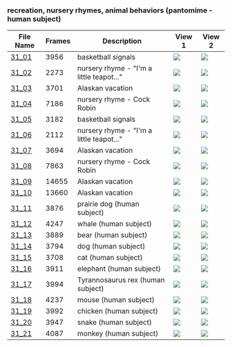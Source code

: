### recreation, nursery rhymes, animal behaviors (pantomime - human subject)
|File Name|Frames|Description|View 1|View 2|
|-|-|-|-|-|
|[31_01](https://github.com/Shriinivas/cmubvh/raw/main/Sequence-030-034/31/Data/31_01.zip)|3956|basketball signals|<img src="https://github.com/Shriinivas/cmubvhgifs/blob/main/Sequence-030-034/31/31_01_0.gif"/>|<img src="https://github.com/Shriinivas/cmubvhgifs/blob/main/Sequence-030-034/31/31_01_1.gif"/>|
|[31_02](https://github.com/Shriinivas/cmubvh/raw/main/Sequence-030-034/31/Data/31_02.zip)|2273|nursery rhyme - "I'm a little teapot..."|<img src="https://github.com/Shriinivas/cmubvhgifs/blob/main/Sequence-030-034/31/31_02_0.gif"/>|<img src="https://github.com/Shriinivas/cmubvhgifs/blob/main/Sequence-030-034/31/31_02_1.gif"/>|
|[31_03](https://github.com/Shriinivas/cmubvh/raw/main/Sequence-030-034/31/Data/31_03.zip)|3701|Alaskan vacation|<img src="https://github.com/Shriinivas/cmubvhgifs/blob/main/Sequence-030-034/31/31_03_0.gif"/>|<img src="https://github.com/Shriinivas/cmubvhgifs/blob/main/Sequence-030-034/31/31_03_1.gif"/>|
|[31_04](https://github.com/Shriinivas/cmubvh/raw/main/Sequence-030-034/31/Data/31_04.zip)|7186|nursery rhyme - Cock Robin|<img src="https://github.com/Shriinivas/cmubvhgifs/blob/main/Sequence-030-034/31/31_04_0.gif"/>|<img src="https://github.com/Shriinivas/cmubvhgifs/blob/main/Sequence-030-034/31/31_04_1.gif"/>|
|[31_05](https://github.com/Shriinivas/cmubvh/raw/main/Sequence-030-034/31/Data/31_05.zip)|3182|basketball signals|<img src="https://github.com/Shriinivas/cmubvhgifs/blob/main/Sequence-030-034/31/31_05_0.gif"/>|<img src="https://github.com/Shriinivas/cmubvhgifs/blob/main/Sequence-030-034/31/31_05_1.gif"/>|
|[31_06](https://github.com/Shriinivas/cmubvh/raw/main/Sequence-030-034/31/Data/31_06.zip)|2112|nursery rhyme - "I'm a little teapot..."|<img src="https://github.com/Shriinivas/cmubvhgifs/blob/main/Sequence-030-034/31/31_06_0.gif"/>|<img src="https://github.com/Shriinivas/cmubvhgifs/blob/main/Sequence-030-034/31/31_06_1.gif"/>|
|[31_07](https://github.com/Shriinivas/cmubvh/raw/main/Sequence-030-034/31/Data/31_07.zip)|3694|Alaskan vacation|<img src="https://github.com/Shriinivas/cmubvhgifs/blob/main/Sequence-030-034/31/31_07_0.gif"/>|<img src="https://github.com/Shriinivas/cmubvhgifs/blob/main/Sequence-030-034/31/31_07_1.gif"/>|
|[31_08](https://github.com/Shriinivas/cmubvh/raw/main/Sequence-030-034/31/Data/31_08.zip)|7863|nursery rhyme - Cock Robin|<img src="https://github.com/Shriinivas/cmubvhgifs/blob/main/Sequence-030-034/31/31_08_0.gif"/>|<img src="https://github.com/Shriinivas/cmubvhgifs/blob/main/Sequence-030-034/31/31_08_1.gif"/>|
|[31_09](https://github.com/Shriinivas/cmubvh/raw/main/Sequence-030-034/31/Data/31_09.zip)|14655|Alaskan vacation|<img src="https://github.com/Shriinivas/cmubvhgifs/blob/main/Sequence-030-034/31/31_09_0.gif"/>|<img src="https://github.com/Shriinivas/cmubvhgifs/blob/main/Sequence-030-034/31/31_09_1.gif"/>|
|[31_10](https://github.com/Shriinivas/cmubvh/raw/main/Sequence-030-034/31/Data/31_10.zip)|13660|Alaskan vacation|<img src="https://github.com/Shriinivas/cmubvhgifs/blob/main/Sequence-030-034/31/31_10_0.gif"/>|<img src="https://github.com/Shriinivas/cmubvhgifs/blob/main/Sequence-030-034/31/31_10_1.gif"/>|
|[31_11](https://github.com/Shriinivas/cmubvh/raw/main/Sequence-030-034/31/Data/31_11.zip)|3876|prairie dog (human subject)|<img src="https://github.com/Shriinivas/cmubvhgifs/blob/main/Sequence-030-034/31/31_11_0.gif"/>|<img src="https://github.com/Shriinivas/cmubvhgifs/blob/main/Sequence-030-034/31/31_11_1.gif"/>|
|[31_12](https://github.com/Shriinivas/cmubvh/raw/main/Sequence-030-034/31/Data/31_12.zip)|4247|whale (human subject)|<img src="https://github.com/Shriinivas/cmubvhgifs/blob/main/Sequence-030-034/31/31_12_0.gif"/>|<img src="https://github.com/Shriinivas/cmubvhgifs/blob/main/Sequence-030-034/31/31_12_1.gif"/>|
|[31_13](https://github.com/Shriinivas/cmubvh/raw/main/Sequence-030-034/31/Data/31_13.zip)|3889|bear (human subject)|<img src="https://github.com/Shriinivas/cmubvhgifs/blob/main/Sequence-030-034/31/31_13_0.gif"/>|<img src="https://github.com/Shriinivas/cmubvhgifs/blob/main/Sequence-030-034/31/31_13_1.gif"/>|
|[31_14](https://github.com/Shriinivas/cmubvh/raw/main/Sequence-030-034/31/Data/31_14.zip)|3794|dog (human subject)|<img src="https://github.com/Shriinivas/cmubvhgifs/blob/main/Sequence-030-034/31/31_14_0.gif"/>|<img src="https://github.com/Shriinivas/cmubvhgifs/blob/main/Sequence-030-034/31/31_14_1.gif"/>|
|[31_15](https://github.com/Shriinivas/cmubvh/raw/main/Sequence-030-034/31/Data/31_15.zip)|3708|cat (human subject)|<img src="https://github.com/Shriinivas/cmubvhgifs/blob/main/Sequence-030-034/31/31_15_0.gif"/>|<img src="https://github.com/Shriinivas/cmubvhgifs/blob/main/Sequence-030-034/31/31_15_1.gif"/>|
|[31_16](https://github.com/Shriinivas/cmubvh/raw/main/Sequence-030-034/31/Data/31_16.zip)|3911|elephant (human subject)|<img src="https://github.com/Shriinivas/cmubvhgifs/blob/main/Sequence-030-034/31/31_16_0.gif"/>|<img src="https://github.com/Shriinivas/cmubvhgifs/blob/main/Sequence-030-034/31/31_16_1.gif"/>|
|[31_17](https://github.com/Shriinivas/cmubvh/raw/main/Sequence-030-034/31/Data/31_17.zip)|3994|Tyrannosaurus rex (human subject)|<img src="https://github.com/Shriinivas/cmubvhgifs/blob/main/Sequence-030-034/31/31_17_0.gif"/>|<img src="https://github.com/Shriinivas/cmubvhgifs/blob/main/Sequence-030-034/31/31_17_1.gif"/>|
|[31_18](https://github.com/Shriinivas/cmubvh/raw/main/Sequence-030-034/31/Data/31_18.zip)|4237|mouse (human subject)|<img src="https://github.com/Shriinivas/cmubvhgifs/blob/main/Sequence-030-034/31/31_18_0.gif"/>|<img src="https://github.com/Shriinivas/cmubvhgifs/blob/main/Sequence-030-034/31/31_18_1.gif"/>|
|[31_19](https://github.com/Shriinivas/cmubvh/raw/main/Sequence-030-034/31/Data/31_19.zip)|3992|chicken (human subject)|<img src="https://github.com/Shriinivas/cmubvhgifs/blob/main/Sequence-030-034/31/31_19_0.gif"/>|<img src="https://github.com/Shriinivas/cmubvhgifs/blob/main/Sequence-030-034/31/31_19_1.gif"/>|
|[31_20](https://github.com/Shriinivas/cmubvh/raw/main/Sequence-030-034/31/Data/31_20.zip)|3947|snake (human subject)|<img src="https://github.com/Shriinivas/cmubvhgifs/blob/main/Sequence-030-034/31/31_20_0.gif"/>|<img src="https://github.com/Shriinivas/cmubvhgifs/blob/main/Sequence-030-034/31/31_20_1.gif"/>|
|[31_21](https://github.com/Shriinivas/cmubvh/raw/main/Sequence-030-034/31/Data/31_21.zip)|4087|monkey (human subject)|<img src="https://github.com/Shriinivas/cmubvhgifs/blob/main/Sequence-030-034/31/31_21_0.gif"/>|<img src="https://github.com/Shriinivas/cmubvhgifs/blob/main/Sequence-030-034/31/31_21_1.gif"/>|
